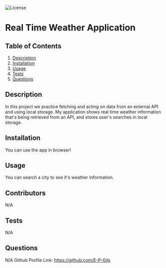 
  
 ![License](https://img.shields.io/badge/License-MIT-blue.svg)

  # Real Time Weather Application

  ## Table of Contents 
  1. [Description](#description)
  2. [Installation](#installation)
  3. [Usage](#usage)
  4. [Tests](#tests)
  5. [Questions](#questions)

  ## Description 

  In this project we practice fetching and acting on data from an external API and using local storage. My application shows real time weather information that's being retrieved from an API, and stores user's searches in local storage. 

  ## Installation 

  You can use the app in browser!

  ## Usage

  You can search a city to see it's weather information.

  ## Contributors 
  N/A

  ## Tests

  N/A

  ## Questions 

  N/A
  Github Profile Link: https://github.com/E-P-Gils
  